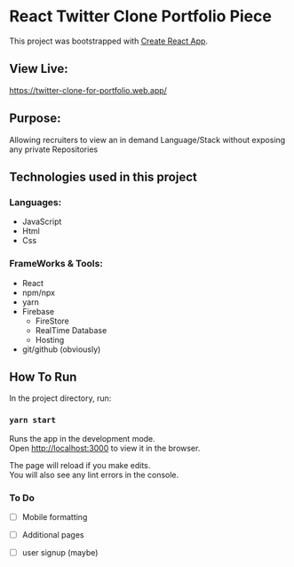 # React Twitter Clone Portfolio Piece
This project was bootstrapped with [Create React App](https://github.com/facebook/create-react-app).

## View Live:
https://twitter-clone-for-portfolio.web.app/

## Purpose:
Allowing recruiters to view an in demand Language/Stack without exposing any private Repositories

## Technologies used in this project
### Languages:
- JavaScript
- Html
- Css
### FrameWorks & Tools:
- React
- npm/npx
- yarn
- Firebase
  - FireStore
  - RealTime Database 
  - Hosting
- git/github (obviously)
    

## How To Run

In the project directory, run:

### `yarn start`

Runs the app in the development mode.\
Open [http://localhost:3000](http://localhost:3000) to view it in the browser.

The page will reload if you make edits.\
You will also see any lint errors in the console.

### To Do
- [ ] Mobile formatting
- [ ] Additional pages
- [ ] user signup (maybe)


